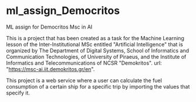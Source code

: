 # ml_assign_Democritos
ML assign for Democritos Msc in AI

This is a project that has been created as a task for the Machine Learning lesson
of the Inter-Institutional MSc entitled "Artificial Intelligence" that is organized by 
The Department of Digital Systems, School of Informatics and Communication Technologies, 
of University of Piraeus, and the Institute of Informatics and Telecommunications of NCSR "Demokritos".
url: "https://msc-ai.iit.demokritos.gr/en".

This project is a web service where a user can calculate the fuel consumption of a certain ship for a specific
trip by importing the values that specify it.

